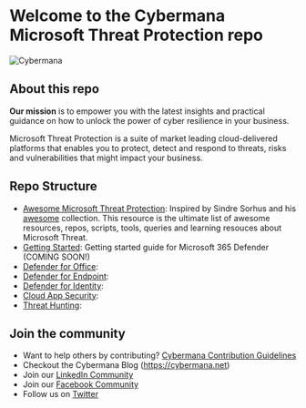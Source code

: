 # Welcome to the Cybermana Microsoft Threat Protection repo

![Cybermana](https://cybermana.net/wp-content/uploads/2020/09/logo_transparent_background-768x309.png)

## About this repo

**Our mission** is to empower you with the latest insights and practical guidance on how to unlock the power of cyber resilience in your business.

Microsoft Threat Protection is a suite of market leading cloud-delivered platforms that enables you to protect, detect and respond to threats, risks and vulnerabilities that might impact your business.

## Repo Structure

- [Awesome Microsoft Threat Protection](https://github.com/cybermana/microsoft-365-defender/blob/main/awesome-microsoft-365-defender.md): Inspired by Sindre Sorhus and his [awesome](https://github.com/sindresorhus/awesome) collection. This resource is the ultimate list of awesome resources, repos, scripts, tools, queries and learning resouces about Microsoft Threat.
- [Getting Started](https://url): Getting started guide for Microsoft 365 Defender (COMING SOON!)
- [Defender for Office](https://url):
- [Defender for Endpoint](https://url):
- [Defender for Identity](https://url):
- [Cloud App Security](https://url):
- [Threat Hunting](https://url):

## Join the community

- Want to help others by contributing? [Cybermana Contribution Guidelines](https://github.com/cybermana/cybermana/blob/master/contributing.md)
- Checkout the Cybermana Blog (<https://cybermana.net>)
- Join our [LinkedIn Community](https://www.linkedin.com/company/cybermana)
- Join our [Facebook Community](https://www.facebook.com/cybermanaUK/ )
- Follow us on [Twitter](https://twitter.com/CybermanaUK )
